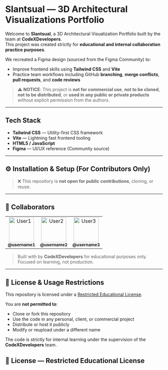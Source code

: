 # Slantsual — 3D Architectural Visualizations Portfolio

Welcome to **Slantsual**, a 3D Architectural Visualization Portfolio built by the team at **CodeXDevelopers**.  
This project was created strictly for **educational and internal collaboration practice purposes**.

We recreated a Figma design (sourced from the Figma Community) to:
- Improve frontend skills using **Tailwind CSS** and **Vite**
- Practice team workflows including GitHub **branching**, **merge conflicts**, **pull requests**, and **code reviews**

> ⚠️ **NOTICE**: This project is **not for commercial use**, **not to be cloned**, **not to be distributed**, or **used in any public or private products** without explicit permission from the authors.

---

## Tech Stack

- **Tailwind CSS** — Utility-first CSS framework
- **Vite** — Lightning fast frontend tooling
- **HTML5 / JavaScript**
- **Figma** — UI/UX reference (Community source)

---

## ⚙️ Installation & Setup (For Contributors Only)

> ❌ This repository is **not open for public contributions**, cloning, or reuse.

---

## 👥 Collaborators

<table>
  <tr>
    <td align="center">
      <img src="https://avatars.githubusercontent.com/u/12345678?v=4" width="80" height="80" alt="User1" /><br />
      <sub><b>@username1</b></sub>
    </td>
    <td align="center">
      <img src="https://avatars.githubusercontent.com/u/23456789?v=4" width="80" height="80" alt="User2" /><br />
      <sub><b>@username2</b></sub>
    </td>
    <td align="center">
      <img src="https://avatars.githubusercontent.com/u/34567890?v=4" width="80" height="80" alt="User3" /><br />
      <sub><b>@username3</b></sub>
    </td>
    <!-- Add more team members below if needed -->
  </tr>
</table>

> Built with by **CodeXDevelopers** for educational purposes only.
> Focused on learning, not production.

---

## 🚫 License & Usage Restrictions

This repository is licensed under a [Restricted Educational License](./LICENSE).

You are **not permitted to**:
- Clone or fork this repository  
- Use the code in any personal, client, or commercial project  
- Distribute or host it publicly  
- Modify or reupload under a different name

The code is strictly for internal learning under the supervision of the **CodeXDevelopers** team.

## 📄 License — Restricted Educational License
